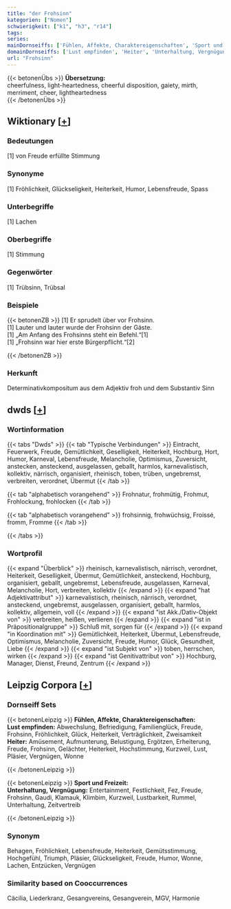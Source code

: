 ```yaml
---
title: "der Frohsinn"
kategorien: ["Nomen"]
schwierigkeit: ["k1", "h3", "r14"]
tags:
series:
mainDornseiffs: ['Fühlen, Affekte, Charaktereigenschaften', 'Sport und Freizeit']
domainDornseiffs: ['Lust empfinden', 'Heiter', 'Unterhaltung, Vergnügung']
url: "Frohsinn"
---
```


{{< betonenÜbs >}}
**Übersetzung:**  
cheerfulness, light-heartedness, cheerful disposition, gaiety, mirth, merriment, cheer, lightheartedness  
{{< /betonenÜbs >}}

## Wiktionary [[+](https://de.wiktionary.org/wiki/Frohsinn)]

### Bedeutungen
[1] von Freude erfüllte Stimmung  

### Synonyme
[1] Fröhlichkeit, Glückseligkeit, Heiterkeit, Humor, Lebensfreude, Spass  

### Unterbegriffe
[1] Lachen  

### Oberbegriffe
[1] Stimmung  

### Gegenwörter
[1] Trübsinn, Trübsal  

### Beispiele
{{< betonenZB >}}
[1] Er sprudelt über vor Frohsinn.  
[1] Lauter und lauter wurde der Frohsinn der Gäste.  
[1] „Am Anfang des Frohsinns steht ein Befehl.“[1]  
[1] „Frohsinn war hier erste Bürgerpflicht.“[2]  

{{< /betonenZB >}}
### Herkunft
Determinativkompositum aus dem Adjektiv froh und dem Substantiv Sinn  



## dwds [[+](https://www.dwds.de/wb/Frohsinn)]

### Wortinformation
{{< tabs "Dwds" >}}
{{< tab "Typische Verbindungen" >}}
Eintracht, Feuerwerk, Freude, Gemütlichkeit, Geselligkeit, Heiterkeit, Hochburg, Hort, Humor, Karneval, Lebensfreude, Melancholie, Optimismus, Zuversicht, anstecken, ansteckend, ausgelassen, geballt, harmlos, karnevalistisch, kollektiv, närrisch, organisiert, rheinisch, toben, trüben, ungebremst, verbreiten, verordnet, Übermut
{{< /tab >}}

{{< tab "alphabetisch vorangehend" >}}
Frohnatur, frohmütig, Frohmut, Frohlockung, frohlocken
{{< /tab >}}

{{< tab "alphabetisch vorangehend" >}}
frohsinnig, frohwüchsig, Froissé, fromm, Fromme
{{< /tab >}}

{{< /tabs >}}

### Wortprofil
{{< expand "Überblick" >}} rheinisch, karnevalistisch, närrisch, verordnet, Heiterkeit, Geselligkeit, Übermut, Gemütlichkeit, ansteckend, Hochburg, organisiert, geballt, ungebremst, Lebensfreude, ausgelassen, Karneval, Melancholie, Hort, verbreiten, kollektiv {{< /expand >}}
{{< expand "hat Adjektivattribut" >}} karnevalistisch, rheinisch, närrisch, verordnet, ansteckend, ungebremst, ausgelassen, organisiert, geballt, harmlos, kollektiv, allgemein, voll {{< /expand >}}
{{< expand "ist Akk./Dativ-Objekt von" >}} verbreiten, heißen, verlieren {{< /expand >}}
{{< expand "ist in Präpositionalgruppe" >}} Schluß mit, sorgen für {{< /expand >}}
{{< expand "in Koordination mit" >}} Gemütlichkeit, Heiterkeit, Übermut, Lebensfreude, Optimismus, Melancholie, Zuversicht, Freude, Humor, Glück, Gesundheit, Liebe {{< /expand >}}
{{< expand "ist Subjekt von" >}} toben, herrschen, wirken {{< /expand >}}
{{< expand "ist Genitivattribut von" >}} Hochburg, Manager, Dienst, Freund, Zentrum {{< /expand >}}

## Leipzig Corpora [[+](https://corpora.uni-leipzig.de/en/res?word=Frohsinn&corpusId=deu_newscrawl-public_2018)]

### Dornseiff Sets
{{< betonenLeipzig >}}
**Fühlen, Affekte, Charaktereigenschaften:**  
**Lust empfinden:** Abwechslung, Befriedigung, Familienglück, Freude, Frohsinn, Fröhlichkeit, Glück, Heiterkeit, Verträglichkeit, Zweisamkeit  
**Heiter:** Amüsement, Aufmunterung, Belustigung, Ergötzen, Erheiterung, Freude, Frohsinn, Gelächter, Heiterkeit, Hochstimmung, Kurzweil, Lust, Pläsier, Vergnügen, Wonne  

{{< /betonenLeipzig >}}


{{< betonenLeipzig >}}
**Sport und Freizeit:**  
**Unterhaltung, Vergnügung:** Entertainment, Festlichkeit, Fez, Freude, Frohsinn, Gaudi, Klamauk, Klimbim, Kurzweil, Lustbarkeit, Rummel, Unterhaltung, Zeitvertreib  

{{< /betonenLeipzig >}}

### Synonym
Behagen, Fröhlichkeit, Lebensfreude, Heiterkeit, Gemütsstimmung, Hochgefühl, Triumph, Pläsier, Glückseligkeit, Freude, Humor, Wonne, Lachen, Entzücken, Vergnügen


### Similarity based on Cooccurrences
Cäcilia, Liederkranz, Gesangvereins, Gesangverein, MGV, Harmonie

